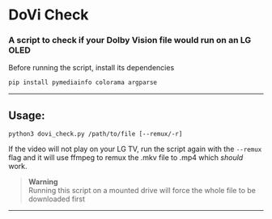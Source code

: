 # DoVi Check
### A script to check if your Dolby Vision file would run on an LG OLED

Before running the script, install its dependencies

```sh 
pip install pymediainfo colorama argparse
```
---
## **Usage:**
```shell
python3 dovi_check.py /path/to/file [--remux/-r]
```
If the video will not play on your LG TV, run the script again with the `--remux` flag and it will use ffmpeg to remux the .mkv file to .mp4 which *should* work. <br />

> **Warning** <br />
> Running this script on a mounted drive will force the whole file to be downloaded first

---